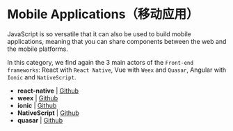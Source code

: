 # Mobile Applications（移动应用）

JavaScript is so versatile that it can also be used to build mobile applications, meaning that you can share components between the web and the mobile platforms.

In this category, we find again the 3 main actors of the `Front-end frameworks`: React with `React Native`, Vue with `Weex` and `Quasar`, Angular with `Ionic` and `NativeScript`.

- **react-native** | [Github](https://github.com/facebook/react-native)
- **weex** | [Github](https://github.com/apache/incubator-weex)
- **ionic** | [Github](https://github.com/ionic-team/ionic)
- **NativeScript** | [Github](https://github.com/NativeScript/NativeScript)
- **quasar** | [Github](https://github.com/quasarframework/quasar)

